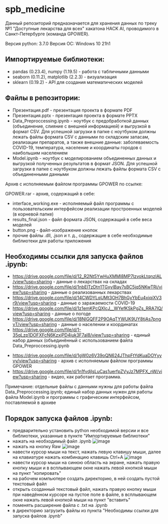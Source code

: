 # spb_medicine

Данный репозиторий предназначается для хранения данных по треку №1 "Доступные лекарства для всех" хакатона HACK AI, проводимого в Санкт-Петербурге (команда GPOWER).

Версия python: 3.7.0
Версия ОС: Windows 10 21h1

## Импортируемые библиотеки: 
- pandas (0.23.4), numpy (1.19.5) - работа с табличными данными
- seaborn (0.11.2), matplotlib (2.2.3) - визуализация
- sklearn (0.19.2) - API для создания математических моделей

## Файлы в репозитории:
- Презентация.pdf - презентация проекта в формате PDF
- Презентация.pptx - презентация проекта в формате PPTX
- Data_Preproccessing.ipynb - ноутбук с предобработкой данных (объединение, слияние с внешней информацией) и выгрузкой в формат CSV. Для успешной загрузки в папке с ноутбуком должны лежать файлы формата CSV с данными по складским запасам, реализации препаратов, а также внешние данные: заболеваемость COVID-19, температура, население и координаты городов с наибольшим населением
- Model.ipynb - ноутбук с моделированием объединенных данных и выгрузкой полученных результатов в формат JSON. Для успешной загрузки в папке с ноутбуком должны лежать файлы формата CSV с объединенными данными

Архив с исполняемым файлом программы GPOWER по ссылке:

GPOWER.rar - архив, содержащий в себе:
- interface_working.exe - исполняемый файл программы с пользовательским интерфейсом реализации простроенных моделей (в корневой папке)
- results_final.json - файл формата JSON, содержащий в себе веса моделей
- button.png - файл-изображение кнопок
- прочие файлы .dll, .json и т. д., содержащие в себе необходимые библиотеки для работы приложения

## Необходимы ссылки для запуска файлов .ipynb:
- https://drive.google.com/file/d/12_R2Nt5YwHuXMMl8MP7lzvokLtqnzlAL/view?usp=sharing - данные о лекарствах на складах
- https://drive.google.com/file/d/1nbElTzDtn1TGxyIBay7sBC5jq5NKwTRi/view?usp=sharing - данные о реализованных лекарствах
- https://drive.google.com/file/d/14CWDYLqUMt3OH7BhGyYbEu4xiqiXV3r9/view?usp=sharing - данные о заражаемости COVID-19
- https://drive.google.com/file/d/1z1emKPcQXlcJ__WYefKSkPgZs_RRA7lQ/view?usp=sharing - данные о погоде
- https://drive.google.com/file/d/18NIGQFF2P9OAqTYWUK9UY8tjAs7pngvT/view?usp=sharing - данные о населении и координатах
- https://drive.google.com/file/d/1-35qLzp1DOFXFcN6KzxjPD4juk3F7al8/view?usp=sharing - единый набор данных (объединённый с использованием файла Data_Preproccessing.ipynb<p>
- https://drive.google.com/file/d/1gW0z6V39oQN624JThpFtYdKuaDOYyyvy/view?usp=sharing - архив с исполняемым файлом программы GPOWER
- https://drive.google.com/file/d/1n1fvdjIsLuCas1uerfpZVyJz7MPFX_nW/view?usp=sharing - видео, как работает программа.

Примечание: отдельные файлы с данными нужны для работы файла Data_Preproccessing.ipynb; единый набор данных нужен для работы файла Model.ipynb и программы с графическим интерфейсом, поставляемой в архиве

## Порядок запуска файлов .ipynb:
- предварительно установить python необходимой версии и все библиотеки, указанные в пункте "Импортируемые библиотеки"
- нажать на необходимый файл .ipynb ![image](https://user-images.githubusercontent.com/67440069/141663617-df0a8fad-faa4-4788-a3f6-a054a69870fb.png)
- нажать на кнопку Raw ![image](https://user-images.githubusercontent.com/67440069/141663650-cebf1b31-91e7-4f60-8b02-50eb2b43df2b.png)
- навести курсор мыши на текст, нажать левую клавишу мыши, далее на клавиатуре нажать комбинацию клавишь Ctrl+A ![image](https://user-images.githubusercontent.com/67440069/141663688-8440ed43-3349-42d7-b89e-4cc9b2979c65.png)
- навести курсор мыши на синюю область на экране, нажать правую кнопку мыши и в всплывающем окне нажать левой кнопкой мыши на пункт "копировать"
- на рабочем компьютере создать директорию, в ней создать пустой текстовый файл
- открыть созданный текстовый файл, нажать правую кнопку мыши при наведённом курсоре на пустое поле в файле, в всплывающем окне нажать левой кнопкой мыши на пункт "вставить"
- поменять расширение файла с .txt на .ipynb
- в директорию загрузить файлы из пункта "Необходимы ссылки для запуска файлов .ipynb"

